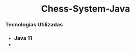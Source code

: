 <h1 align="center">Chess-System-Java </h1>

<h3> Tecnologias Utilizadas <h3>
  
  <ul>
    <li>Java 11<li>  
  <ul>
